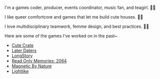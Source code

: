 I'm a games coder, producer, events coordinator, music fan, and teagirl.  🍵🎶

I like queer comfortcore and games that let me build cute houses.  🏡✨

I love multidisciplinary teamwork, femme design, and best practices.  👗📐

Here are some of the games I've worked on in the past~

- [Cute Crate](https://caidence.itch.io/cutecrate)
- [Later Daters](https://www.nintendo.com/games/detail/later-daters-switch/)
- [LongStory](https://www.nintendo.com/games/detail/longstory-a-dating-game-for-the-real-world-switch/)
- [Read Only Memories: 2064](https://www.playstation.com/en-us/games/read-only-memories-ps4/)
- [Magnetic By Nature](https://store.steampowered.com/app/296510/Magnetic_By_Nature/)
- [Lightlike](https://mxashlynn.itch.io/lightlike)
